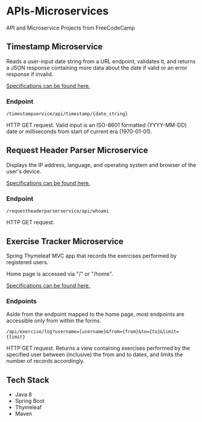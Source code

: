 # APIs-Microservices
API and Microservice Projects from FreeCodeCamp

## Timestamp Microservice
Reads a user-input date string from a URL endpoint, validates it, and returns a JSON response containing more data about the date if valid or an error response if invalid.

[Specifications can be found here.](https://curse-arrow.glitch.me/)

### Endpoint
```
/timestampservice/api/timestamp/{date_string}
```
HTTP GET request. Valid input is an ISO-8601 formatted (YYYY-MM-DD) date or milliseconds from start of current era (1970-01-01).

## Request Header Parser Microservice
Displays the IP address, language, and operating system and browser of the user's device.

[Specifications can be found here.](https://dandelion-roar.glitch.me/)

### Endpoint
```
/requestheaderparserservice/api/whoami
```
HTTP GET request.

## Exercise Tracker Microservice
Spring Thymeleaf MVC app that records the exercises performed by registered users. 

Home page is accessed via "/" or "/home".

[Specifications can be found here.](https://fuschia-custard.glitch.me/)

### Endpoints
Aside from the endpoint mapped to the home page, most endpoints are accessible only from within the forms.

```
/api/exercise/log?username={username}&from={from}&to={to}&limit={limit}
```
HTTP GET request. Returns a view containing exercises performed by the specified user between (inclusive) the from and to dates, and limits the number of records accordingly.

## Tech Stack
* Java 8
* Spring Boot
* Thymeleaf
* Maven
